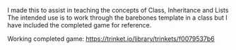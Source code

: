 I made this to assist in teaching the concepts of Class, Inheritance and Lists
The intended use is to work through the barebones template in a class but I have included the
completed game for reference.

Working completed game:
 https://trinket.io/library/trinkets/f0079537b6
